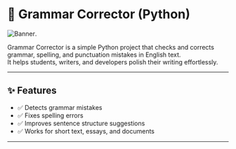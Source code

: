 # 📝 Grammar Corrector (Python)
![Banner](https://static.pw.live/5eb393ee95fab7468a79d189/GLOBAL_CMS_BLOGS/60156262-2a7a-4e82-9c3e-3d9c5a3ed23d.png).

Grammar Corrector is a simple Python project that checks and corrects grammar, spelling, and punctuation mistakes in English text.  
It helps students, writers, and developers polish their writing effortlessly.

---

## ✨ Features
- ✅ Detects grammar mistakes  
- ✅ Fixes spelling errors  
- ✅ Improves sentence structure suggestions  
- ✅ Works for short text, essays, and documents  

---


